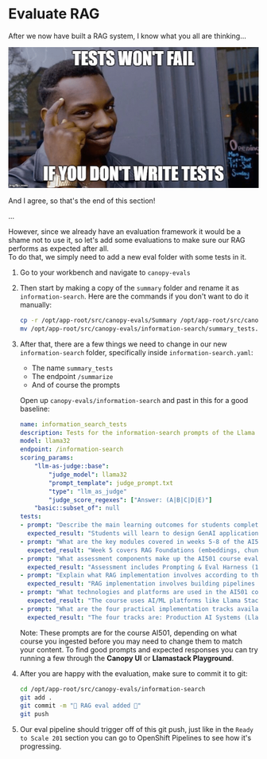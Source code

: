 # Evaluate RAG

After we now have built a RAG system, I know what you all are thinking...

![testing_meme](images/testing_meme.png)

And I agree, so that's the end of this section!

...

However, since we already have an evaluation framework it would be a shame not to use it, so let's add some evaluations to make sure our RAG performs as expected after all.  
To do that, we simply need to add a new eval folder with some tests in it.

1. Go to your workbench and navigate to `canopy-evals`

2. Then start by making a copy of the `summary` folder and rename it as `information-search`. Here are the commands if you don't want to do it manually:

    ```bash
    cp -r /opt/app-root/src/canopy-evals/Summary /opt/app-root/src/canopy-evals/information-search
    mv /opt/app-root/src/canopy-evals/information-search/summary_tests.yaml /opt/app-root/src/canopy-evals/information-search/information_search_tests.yaml
    ```

3. After that, there are a few things we need to change in our new `information-search` folder, specifically inside `information-search.yaml`:
    - The name `summary_tests`
    - The endpoint `/summarize`
    - And of course the prompts

    Open up `canopy-evals/information-search` and past in this for a good baseline:

    ```yaml
    name: information_search_tests
    description: Tests for the information-search prompts of the Llama 3.2 3B model.
    model: llama32
    endpoint: /information-search
    scoring_params:
        "llm-as-judge::base":
            "judge_model": llama32
            "prompt_template": judge_prompt.txt
            "type": "llm_as_judge"
            "judge_score_regexes": ["Answer: (A|B|C|D|E)"]
        "basic::subset_of": null
    tests:
    - prompt: "Describe the main learning outcomes for students completing the Advanced Generative AI Systems course."
      expected_result: "Students will learn to design GenAI applications, engineer prompts with evaluation, build production systems with CI/CD, implement RAG pipelines, secure LLM apps with guardrails, integrate multi-modal models, optimize models via quantization, instrument monitoring systems, orchestrate agents with tool-calling, and operate MaaS with APIs and governance."
    - prompt: "What are the key modules covered in weeks 5-8 of the AI501 curriculum?"
      expected_result: "Week 5 covers RAG Foundations (embeddings, chunking, ingestion pipelines), Week 6 covers Guardrails (safety taxonomies, filters, jailbreak defense), Week 7 covers Observability (tracing, metrics, logs, SLI/SLO), and Week 8 covers Tool-Calling & Agents (function calling, MCP, planner/critic loops)."
    - prompt: "What assessment components make up the AI501 course evaluation and what are their weightings?"
      expected_result: "Assessment includes Prompting & Eval Harness (10%), RAG Mini-System (15%), Guardrails & Red-Team (10%), Observability Pack (10%), Optimization Lab (10%), Agent with Tools (10%), Capstone (30%), and Participation (5%)."
    - prompt: "Explain what RAG implementation involves according to the course syllabus."
      expected_result: "RAG implementation involves building pipelines for ingestion, indexing, and retrieval with citations and provenance. Students learn embeddings, chunking strategies, ingestion pipelines, and create ETL→vector DB→retrieval→generation systems with citations."
    - prompt: "What technologies and platforms are used in the AI501 course infrastructure?"
      expected_result: "The course uses AI/ML platforms like Llama Stack abdHugging Face; development tools including Python, PyTorch, LangChain, Docker, and Kubernetes; infrastructure with GPU clusters and vector databases like Pinecone and Weaviate; plus security and monitoring tools for guardrails and observability."
    - prompt: "What are the four practical implementation tracks available in AI501?"
      expected_result: "The four tracks are: Production AI Systems (Llama Stack, GitOps, CI/CD), Knowledge Grounding (RAG design, vector DBs, doc pipelines), AI Safety & Security (Guardrails, red-teaming, observability), and Advanced Applications (Agents/tool-calling, multi-modal, model optimization)."
    ```
    
    Note: These prompts are for the course AI501, depending on what course you ingested before you may need to change them to match your content. To find good prompts and expected responses you can try running a few through the **Canopy UI** or **Llamastack Playground**.

4. After you are happy with the evaluation, make sure to commit it to git:
    ```bash
    cd /opt/app-root/src/canopy-evals/information-search
    git add .
    git commit -m "🥼 RAG eval added 🥼"
    git push
    ```

5. Our eval pipeline should trigger off of this git push, just like in the `Ready to Scale 201` section you can go to OpenShift Pipelines to see how it's progressing.
